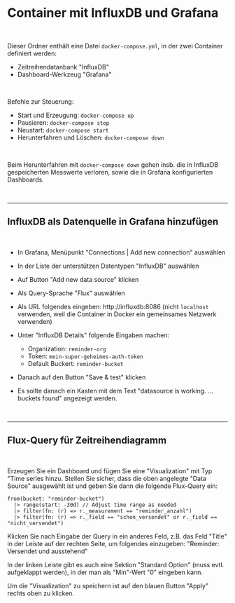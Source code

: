 # Container mit InfluxDB und Grafana #

<br>

Dieser Ordner enthält eine Datei `docker-compose.yml`, in der zwei Container definiert werden:

* Zeitreihendatanbank "InfluxDB"
* Dashboard-Werkzeug "Grafana"

<br>

Befehle zur Steuerung: 

* Start und Erzeugung: `docker-compose up`
* Pausieren: `docker-compose stop`
* Neustart: `docker-compose start`
* Herunterfahren und Löschen: `docker-compose down`

<br>

Beim Herunterfahren mit `docker-compose down` gehen insb. die in InfluxDB gespeicherten
Messwerte verloren, sowie die in Grafana konfigurierten Dashboards.

<br>

----

## InfluxDB als Datenquelle in Grafana hinzufügen ##

<br>

* In Grafana, Menüpunkt "Connections | Add new connection" auswählen

* In der Liste der unterstützen Datentypen "InfluxDB" auswählen

* Auf Button "Add new data source" klicken

* Als Query-Sprache "Flux" auswählen

* Als URL folgendes eingeben: http://influxdb:8086 (nicht `localhost` verwenden, weil die Container in Docker ein gemeinsames Netzwerk verwenden)

* Unter "InfluxDB Details" folgende Eingaben machen:
  * Organization: `reminder-org`
  * Token: `mein-super-geheimes-auth-token`
  * Default Buckert: `reminder-bucket`

* Danach auf den Button "Save & test" klicken

* Es sollte danach ein Kasten mit dem Text "datasource is working. ... buckets found" angezeigt werden.

<br>

---

## Flux-Query für Zeitreihendiagramm ##

<br>

Erzeugen Sie ein Dashboard und fügen Sie eine "Visualization" mit Typ "Time series hinzu. 
Stellen Sie sicher, dass die oben angelegte "Data Source" ausgewählt ist und geben Sie dann die folgende Flux-Query ein:

```
from(bucket: "reminder-bucket")
  |> range(start: -30d) // Adjust time range as needed
  |> filter(fn: (r) => r._measurement == "reminder_anzahl")
  |> filter(fn: (r) => r._field == "schon_versendet" or r._field == "nicht_versendet")
``` 

Klicken Sie nach Eingabe der Query in ein anderes Feld, z.B. das Feld "Title" in der Leiste auf der rechten Seite, um folgendes einzugeben: "Reminder: Versendet und ausstehend"  

In der linken Leiste gibt es auch eine Sektion "Standard Option" (muss evtl. aufgeklappt werden), in der man als "Min"-Wert "0" eingeben kann.

Um die "Visualization" zu speichern ist auf den blauen Button "Apply" rechts oben zu klicken.

<br>
